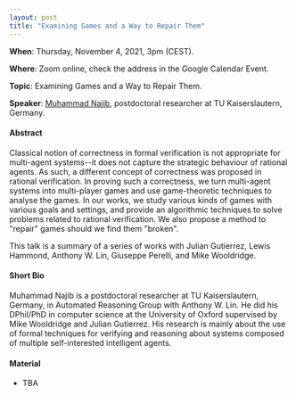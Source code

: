 ```yaml
---
layout: post 
title: "Examining Games and a Way to Repair Them"
---
```


**When**:  Thursday, November 4, 2021, 3pm (CEST).

**Where**: Zoom online, check the address in the Google Calendar Event.

**Topic**: Examining Games and a Way to Repair Them.

**Speaker**: [Muhammad Najib](https://valvestate.github.io/), postdoctoral researcher at TU Kaiserslautern, Germany.

#### Abstract

Classical notion of correctness in formal verification is not appropriate for multi-agent systems--it does not capture the strategic behaviour of rational agents. As such, a different concept of correctness was proposed in rational verification. In proving such a correctness, we turn multi-agent systems into multi-player games and use game-theoretic techniques to analyse the games. In our works, we study various kinds of games with various goals and settings, and provide an algorithmic techniques to solve problems related to rational verification. We also propose a method to "repair" games should we find them "broken".

This talk is a summary of a series of works with Julian Gutierrez, Lewis Hammond, Anthony W. Lin, Giuseppe Perelli, and Mike Wooldridge.

#### Short Bio

Muhammad Najib is a postdoctoral researcher at TU Kaiserslautern, Germany, in Automated Reasoning Group with Anthony W. Lin. He did his DPhil/PhD in computer science at the University of Oxford supervised by Mike Wooldridge and Julian Gutierrez. His research is mainly about the use of formal techniques for verifying and reasoning about systems composed of multiple self-interested intelligent agents.

#### Material

- TBA